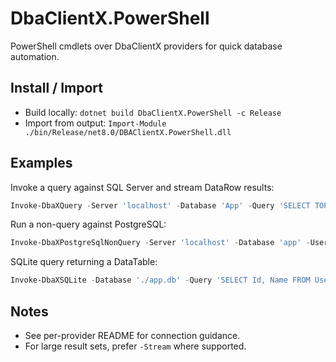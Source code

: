 # DbaClientX.PowerShell

PowerShell cmdlets over DbaClientX providers for quick database automation.

## Install / Import

- Build locally: `dotnet build DbaClientX.PowerShell -c Release`
- Import from output: `Import-Module ./bin/Release/net8.0/DBAClientX.PowerShell.dll`

## Examples

Invoke a query against SQL Server and stream DataRow results:

```powershell
Invoke-DbaXQuery -Server 'localhost' -Database 'App' -Query 'SELECT TOP 5 Id,Name FROM dbo.Users' -Stream -ReturnType DataRow
```

Run a non-query against PostgreSQL:

```powershell
Invoke-DbaXPostgreSqlNonQuery -Server 'localhost' -Database 'app' -Username 'user' -Password 'p@ss' -Query "UPDATE users SET active=false WHERE id=@id" -Parameters @{ '@id' = 1 }
```

SQLite query returning a DataTable:

```powershell
Invoke-DbaXSQLite -Database './app.db' -Query 'SELECT Id, Name FROM Users' -ReturnType DataTable
```

## Notes

- See per-provider README for connection guidance.
- For large result sets, prefer `-Stream` where supported.

